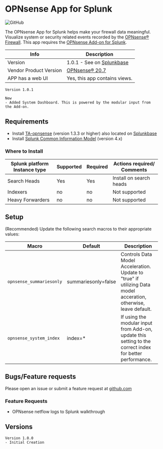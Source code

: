 # OPNsense App for Splunk

![GitHub](https://img.shields.io/github/license/ZachChristensen28/Opnsense_App_for_Splunk)

The OPNsense App for Splunk helps make your firewall data meaningful. Visualize system or security related events recorded by the [OPNsense® Firewall](https://opnsense.org/). This app requires the [OPNsense Add-on for Splunk](https://splunkbase.splunk.com/app/4538/).

 Info | Description
------|----------
Version | 1.0.1 - See on [Splunkbase](https://splunkbase.splunk.com/app/5372/)
Vendor Product Version | [OPNsense® 20.7](https://opnsense.org/)
APP has a web UI | Yes, this app contains views.

```TEXT
Version 1.0.1

New
- Added System Dashboard. This is powered by the modular input from the Add-on. 
```

## Requirements

- Install [TA-opnsense](https://github.com/ZachChristensen28/TA-opnsense) (version 1.3.3 or higher) also located on [Splunkbase](https://splunkbase.splunk.com/app/4538/)
- Install [Splunk Common Information Model](https://splunkbase.splunk.com/app/1621/) (version 4.x)

### Where to Install

Splunk platform Instance type | Supported | Required | Actions required/ Comments
----------------------------- | --------- | -------- | --------------------------
Search Heads | Yes | Yes | Install on search heads
Indexers | no | no | Not supported
Heavy Forwarders | no | no | Not supported

## Setup

(Recommended) Update the following search macros to their appropriate values:

Macro | Default | Description
----- | ------- | -----------
`opnsense_summariesonly` | summariesonly=false | Controls Data Model Acceleration. Update to "true" if utilizing Data model acceration, otherwise, leave default.
`opnsense_system_index` | index=* | If using the modular input from Add-on, update this setting to the correct index for better performance.

## Bugs/Feature requests

Please open an issue or submit a feature request at [github.com](https://github.com/ZachChristensen28/Opnsense_App_for_Splunk)

### Feature Requests

- OPNsense netflow logs to Splunk walkthrough

## Versions

```TEXT
Version 1.0.0
- Initial Creation
```
